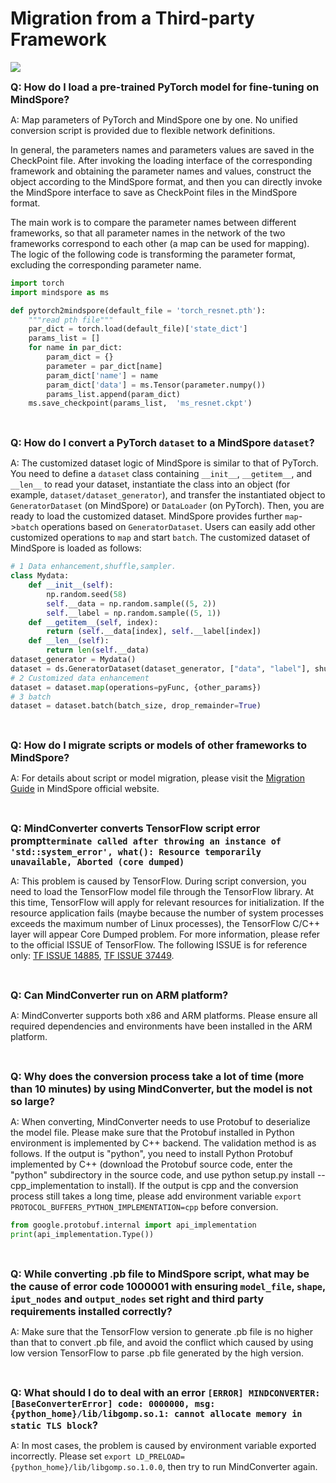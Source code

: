 # Migration from a Third-party Framework

<a href="https://gitee.com/mindspore/docs/blob/master/docs/mindspore/source_en/faq/usage_migrate_3rd.md" target="_blank"><img src="https://mindspore-website.obs.cn-north-4.myhuaweicloud.com/website-images/r2.0/resource/_static/logo_source_en.png"></a>

<font size=3>**Q: How do I load a pre-trained PyTorch model for fine-tuning on MindSpore?**</font>

A: Map parameters of PyTorch and MindSpore one by one. No unified conversion script is provided due to flexible network definitions.

In general, the parameters names and parameters values are saved in the CheckPoint file. After invoking the loading interface of the corresponding framework and obtaining the parameter names and values, construct the object according to the MindSpore format, and then you can directly invoke the MindSpore interface to save as CheckPoint files in the MindSpore format.

The main work is to compare the parameter names between different frameworks, so that all parameter names in the network of the two frameworks correspond to each other (a map can be used for mapping). The logic of the following code is transforming the parameter format, excluding the corresponding parameter name.

```python
import torch
import mindspore as ms

def pytorch2mindspore(default_file = 'torch_resnet.pth'):
    """read pth file"""
    par_dict = torch.load(default_file)['state_dict']
    params_list = []
    for name in par_dict:
        param_dict = {}
        parameter = par_dict[name]
        param_dict['name'] = name
        param_dict['data'] = ms.Tensor(parameter.numpy())
        params_list.append(param_dict)
    ms.save_checkpoint(params_list,  'ms_resnet.ckpt')
```

<br/>

<font size=3>**Q: How do I convert a PyTorch `dataset` to a MindSpore `dataset`?**</font>

A: The customized dataset logic of MindSpore is similar to that of PyTorch. You need to define a `dataset` class containing `__init__`, `__getitem__`, and `__len__` to read your dataset, instantiate the class into an object (for example, `dataset/dataset_generator`), and transfer the instantiated object to `GeneratorDataset` (on MindSpore) or `DataLoader` (on PyTorch). Then, you are ready to load the customized dataset. MindSpore provides further `map`->`batch` operations based on `GeneratorDataset`. Users can easily add other customized operations to `map` and start `batch`.
The customized dataset of MindSpore is loaded as follows:

```python
# 1 Data enhancement,shuffle,sampler.
class Mydata:
    def __init__(self):
        np.random.seed(58)
        self.__data = np.random.sample((5, 2))
        self.__label = np.random.sample((5, 1))
    def __getitem__(self, index):
        return (self.__data[index], self.__label[index])
    def __len__(self):
        return len(self.__data)
dataset_generator = Mydata()
dataset = ds.GeneratorDataset(dataset_generator, ["data", "label"], shuffle=False)
# 2 Customized data enhancement
dataset = dataset.map(operations=pyFunc, {other_params})
# 3 batch
dataset = dataset.batch(batch_size, drop_remainder=True)
```

<br/>

<font size=3>**Q: How do I migrate scripts or models of other frameworks to MindSpore?**</font>

A: For details about script or model migration, please visit the [Migration Guide](https://www.mindspore.cn/docs/en/master/migration_guide/overview.html) in MindSpore official website.

<br/>

<font size=3>**Q: MindConverter converts TensorFlow script error prompt`terminate called after throwing an instance of 'std::system_error', what(): Resource temporarily unavailable, Aborted (core dumped)`**</font>

A: This problem is caused by TensorFlow. During script conversion, you need to load the TensorFlow model file through the TensorFlow library. At this time, TensorFlow will apply for relevant resources for initialization. If the resource application fails (maybe because the number of system processes exceeds the maximum number of Linux processes), the TensorFlow C/C++ layer will appear Core Dumped problem. For more information, please refer to the official ISSUE of TensorFlow. The following ISSUE is for reference only: [TF ISSUE 14885](https://github.com/tensorflow/tensorflow/issues/14885), [TF ISSUE 37449](https://github.com/tensorflow/tensorflow/issues/37449).

<br/>

<font size=3>**Q: Can MindConverter run on ARM platform?**</font>

A: MindConverter supports both x86 and ARM platforms. Please ensure all required dependencies and environments have been installed in the ARM platform.

<br/>

<font size=3>**Q: Why does the conversion process take a lot of time (more than 10 minutes) by using MindConverter, but the model is not so large?**</font>

A: When converting, MindConverter needs to use Protobuf to deserialize the model file. Please make sure that the Protobuf installed in Python environment is implemented by C++ backend. The validation method is as follows. If the output is "python", you need to install Python Protobuf implemented by C++ (download the Protobuf source code, enter the "python" subdirectory in the source code, and use python setup.py install --cpp_implementation to install). If the output is cpp and the conversion process still takes a long time, please add environment variable `export PROTOCOL_BUFFERS_PYTHON_IMPLEMENTATION=cpp` before conversion.

```python
from google.protobuf.internal import api_implementation
print(api_implementation.Type())
```

<br/>

<font size=3>**Q: While converting .pb file to MindSpore script, what may be the cause of error code 1000001 with ensuring `model_file`, `shape`, `iput_nodes` and `output_nodes` set right and third party requirements installed correctly?**</font>

A: Make sure that the TensorFlow version to generate .pb file is no higher than that to convert .pb file, and avoid the conflict which caused by using low version TensorFlow to parse .pb file generated by the high version.

<br/>

<font size=3>**Q: What should I do to deal with an error `[ERROR] MINDCONVERTER: [BaseConverterError] code: 0000000, msg: {python_home}/lib/libgomp.so.1: cannot allocate memory in static TLS block`?**</font>

A: In most cases, the problem is caused by environment variable exported incorrectly. Please set `export LD_PRELOAD={python_home}/lib/libgomp.so.1.0.0`, then try to run MindConverter again.
